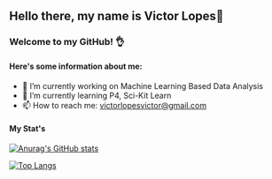 ## Hello there, my name is Victor Lopes👋
### Welcome to my GitHub! 👌
#### Here's some information about me:

- 🔭 I’m currently working on Machine Learning Based Data Analysis
- 🌱 I’m currently learning P4, Sci-Kit Learn
- 📫 How to reach me: victorlopesvictor@gmail.com

#### My Stat's

[![Anurag's GitHub stats](https://github-readme-stats-tan-tau.vercel.app/api?username=lopesvictor1&show_icons=true&theme=dark&include_all_commits=true)](https://github.com/lopesvictor1/github-readme-stats)

[![Top Langs](https://github-readme-stats-tan-tau.vercel.app/api/top-langs/?username=lopesvictor1&layout=donut-vertical&theme=dark&langs_count=8&include_all_commits=true)](https://github.com/lopesvictor1/github-readme-stats)
